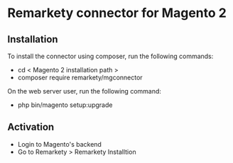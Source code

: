 # Remarkety connector for Magento 2

## Installation
To install the connector using composer, run the following commands:
- cd < Magento 2 installation path >
- composer require remarkety/mgconnector

On the web server user, run the following command:
- php bin/magento setup:upgrade

## Activation
- Login to Magento's backend
- Go to Remarkety > Remarkety Installtion
